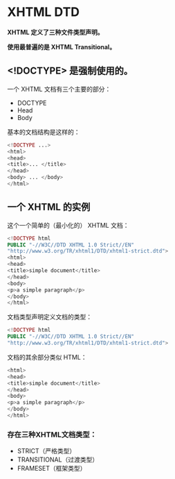 # XHTML DTD

**XHTML 定义了三种文件类型声明。**

**使用最普遍的是 XHTML Transitional。**

## &lt;!DOCTYPE&gt; 是强制使用的。

一个 XHTML 文档有三个主要的部分：

* DOCTYPE
* Head
* Body

基本的文档结构是这样的：

```php
<!DOCTYPE ...>
<html>
<head>
<title>... </title>
</head>
<body> ... </body>
</html>
```

## 一个 XHTML 的实例

这个一个简单的（最小化的） XHTML 文档：

```php
<!DOCTYPE html
PUBLIC "-//W3C//DTD XHTML 1.0 Strict//EN"
"http://www.w3.org/TR/xhtml1/DTD/xhtml1-strict.dtd">
<html>
<head>
<title>simple document</title>
</head>
<body>
<p>a simple paragraph</p>
</body>
</html>
```

文档类型声明定义文档的类型：

```php
<!DOCTYPE html
PUBLIC "-//W3C//DTD XHTML 1.0 Strict//EN"
"http://www.w3.org/TR/xhtml1/DTD/xhtml1-strict.dtd">
```

文档的其余部分类似 HTML：

```php
<html>
<head>
<title>simple document</title>
</head>
<body>
<p>a simple paragraph</p>
</body>
</html>
```

### 存在三种XHTML文档类型：

* STRICT（严格类型）
* TRANSITIONAL（过渡类型）
* FRAMESET（框架类型）

